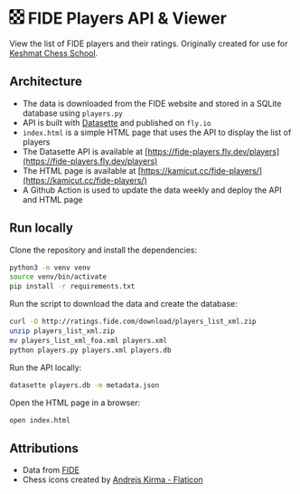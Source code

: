 # ![Chess Icon](./docs/assets/board-mini.png) FIDE Players API & Viewer

View the list of FIDE players and their ratings. Originally created for use for [Keshmat Chess School](https://keshmat.org/).

## Architecture

- The data is downloaded from the FIDE website and stored in a SQLite database using `players.py`
- API is built with [Datasette](https://datasette.io/) and published on `fly.io`
- `index.html` is a simple HTML page that uses the API to display the list of players
- The Datasette API is available at [https://fide-players.fly.dev/players](https://fide-players.fly.dev/players)
- The HTML page is available at [https://kamicut.cc/fide-players/](https://kamicut.cc/fide-players/)
- A Github Action is used to update the data weekly and deploy the API and HTML page

## Run locally

Clone the repository and install the dependencies:

```bash
python3 -m venv venv
source venv/bin/activate
pip install -r requirements.txt
```

Run the script to download the data and create the database:

```bash
curl -O http://ratings.fide.com/download/players_list_xml.zip
unzip players_list_xml.zip
mv players_list_xml_foa.xml players.xml
python players.py players.xml players.db
```

Run the API locally:

```bash
datasette players.db -m metadata.json
```

Open the HTML page in a browser:

```bash
open index.html
```

## Attributions

- Data from [FIDE](https://ratings.fide.com/download.phtml)
- Chess icons created by <a href="https://www.flaticon.com/free-icons/chess" title="chess icons">Andrejs Kirma - Flaticon</a>
